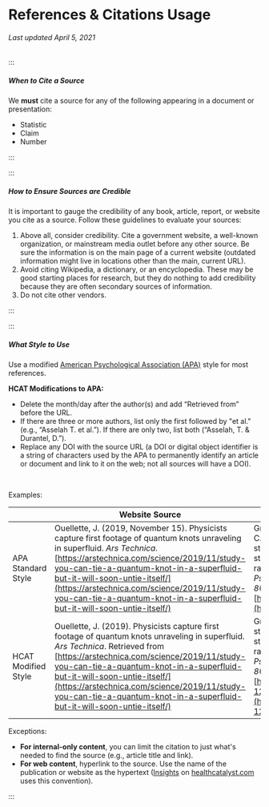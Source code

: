 # References & Citations Usage

###### Last updated April 5, 2021

:::

##### When to Cite a Source

We **must** cite a source for any of the following appearing in a document or presentation: 
 - Statistic
 - Claim
 - Number

:::

:::

##### How to Ensure Sources are Credible

It is important to gauge the credibility of any book, article, report, or website you cite as a source. Follow these guidelines to evaluate your sources:
1. Above all, consider credibility. Cite a government website, a well-known organization, or mainstream media outlet before any other source. Be sure the information is on the main page of a current website (outdated information might live in locations other than the main, current URL). 
2. Avoid citing Wikipedia, a dictionary, or an encyclopedia. These may be good starting places for research, but they do nothing to add credibility because they are often secondary sources of information.
3. Do not cite other vendors.

:::

:::

##### What Style to Use

Use a modified [American Psychological Association (APA)](https://apastyle.apa.org/style-grammar-guidelines/references/examples) style for most references.

**HCAT Modifications to APA:**
 - Delete the month/day after the author(s) and add “Retrieved from”    before the URL.
 - If there are three or more authors, list only the first followed by "et al." (e.g., “Asselah T. et al.”). If there are only two, list both (“Asselah, T. & Durantel, D.”).
 - Replace any DOI with the source URL (a DOI or digital object identifier is a string of characters used by the APA to permanently identify an article or document and link to it on the web; not all sources will have a DOI).


&nbsp;

Examples:


|          | Website Source | Article Source |
|----------|--------------------|---------------------|
|APA Standard Style| Ouellette, J. (2019, November 15). Physicists capture first footage of quantum knots unraveling in superfluid. *Ars Technica*. [https://arstechnica.com/science/2019/11/study-you-can-tie-a-quantum-knot-in-a-superfluid-but-it-will-soon-untie-itself/](https://arstechnica.com/science/2019/11/study-you-can-tie-a-quantum-knot-in-a-superfluid-but-it-will-soon-untie-itself/) | Grady, J. S., Her, M., Moreno, G., Perez, C., & Yelinek, J. (2019). Emotions in storybooks: A comparison of storybooks that represent ethnic and racial groups in the United States. *Psychology of Popular Media Culture, 8*(3), 207–217. [https://doi.org/10.1037/ppm0000185](https://doi.org/10.1037/ppm0000185)  | |----------------|---------------------|-------------------| 
|HCAT Modified Style | Ouellette, J. (2019). Physicists capture first footage of quantum knots unraveling in superfluid. *Ars Technica*. Retrieved from [https://arstechnica.com/science/2019/11/study-you-can-tie-a-quantum-knot-in-a-superfluid-but-it-will-soon-untie-itself/](https://arstechnica.com/science/2019/11/study-you-can-tie-a-quantum-knot-in-a-superfluid-but-it-will-soon-untie-itself/)   | Grady, J. S., et al. (2019). Emotions in storybooks: A comparison of storybooks that represent ethnic and racial groups in the United States. *Psychology of Popular Media Culture, 8*(3), 207–217. Retrieved from [https://psycnet.apa.org/record/2018-12099-001](https://psycnet.apa.org/record/2018-12099-001) |

Exceptions:
- **For internal-only content**, you can limit the citation to just what's needed to find the source (e.g., article title and link).
- **For web content**, hyperlink to the source. Use the name of the publication or website as the hypertext ([Insights](https://www.healthcatalyst.com/knowledge-center/insights/) on [healthcatalyst.com](healthcatalyst.com) uses this convention). 

:::